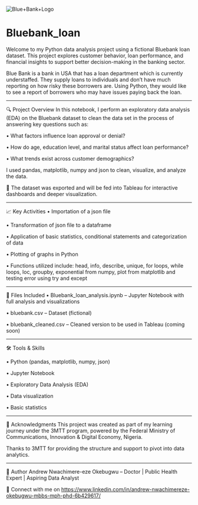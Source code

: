 ![Blue+Bank+Logo](https://github.com/user-attachments/assets/7ec8b521-5732-4870-8136-2843e3a39b84)


# Bluebank_loan
Welcome to my Python data analysis project using a fictional Bluebank loan dataset. This project explores customer behavior, loan performance, and financial insights to support better decision-making in the banking sector.

 Blue Bank is a bank in USA that has a loan  department which is currently understaffed. They  supply loans to individuals and don’t have much  reporting on how risky these borrowers are.  Using Python, they would like to see a report of borrowers who may have issues paying back the loan. 
________________________________________
🔍 Project Overview
In this notebook, I perform an exploratory data analysis (EDA) on the Bluebank dataset to clean the data set in the process of answering key questions such as:

•	What factors influence loan approval or denial?

•	How do age, education level, and marital status affect loan performance?

•	What trends exist across customer demographics?

I used pandas, matplotlib, numpy and json  to clean, visualize, and analyze the data.

🔄 The dataset was exported and will be fed into Tableau for interactive dashboards and deeper visualization.
________________________________________
📈 Key Activities
•  Importation of a json file

•  Transformation of json file to a dataframe

•  Application of basic statistics, conditional statements and categorization of data

•  Plotting of graphs in Python

•  Functions utilized include: head, info, describe, unique, for loops, while loops, loc, groupby, exponential from numpy, plot from matplotlib and testing error using try and except

________________________________________
📁 Files Included
•	Bluebank_loan_analysis.ipynb – Jupyter Notebook with full analysis and visualizations

•	bluebank.csv  – Dataset (fictional)

•	bluebank_cleaned.csv – Cleaned version to be used in Tableau (coming soon)
________________________________________
🛠️ Tools & Skills

•	Python (pandas, matplotlib, numpy, json)

•	Jupyter Notebook

•	Exploratory Data Analysis (EDA)

•	Data visualization

•	Basic statistics
________________________________________
🙌 Acknowledgments
This project was created as part of my learning journey under the 3MTT program, powered by the Federal Ministry of Communications, Innovation & Digital Economy, Nigeria.

Thanks to 3MTT for providing the structure and support to pivot into data analytics.
________________________________________
📌 Author
Andrew Nwachimere-eze Okebugwu – Doctor | Public Health Expert | Aspiring Data Analyst

🔗 Connect with me on https://www.linkedin.com/in/andrew-nwachimereze-okebugwu-mbbs-mph-phd-6b429617/

